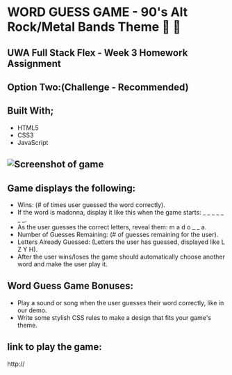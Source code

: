 # WORD GUESS GAME - 90's Alt Rock/Metal Bands Theme :guitar: :metal:

## UWA Full Stack Flex - Week 3 Homework Assignment
## Option Two:(Challenge - Recommended)

## Built With;
* HTML5
* CSS3
* JavaScript

## ![Screenshot of game](https://)

## Game displays the following:
* Wins: (# of times user guessed the word correctly).
* If the word is madonna, display it like this when the game starts: _ _ _ _ _ _ _.
* As the user guesses the correct letters, reveal them: m a d o _ _ a.
* Number of Guesses Remaining: (# of guesses remaining for the user).
* Letters Already Guessed: (Letters the user has guessed, displayed like L Z Y H).
* After the user wins/loses the game should automatically choose another word and make the user play it.

## Word Guess Game Bonuses:
* Play a sound or song when the user guesses their word correctly, like in our demo.
* Write some stylish CSS rules to make a design that fits your game's theme.

## link to play the game:
http://
